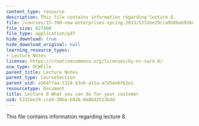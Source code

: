 ```yaml
---
content_type: resource
description: This file contains information regarding lecture 8.
file: /courses/15-390-new-enterprises-spring-2013/5332ee29cca950bab9260a8bd2513bdd_MIT15_390S13_lec08.pdf
file_size: 827400
file_type: application/pdf
hide_download: true
hide_download_original: null
learning_resource_types:
- Lecture Notes
license: https://creativecommons.org/licenses/by-nc-sa/4.0/
ocw_type: OCWFile
parent_title: Lecture Notes
parent_type: CourseSection
parent_uid: a164f7aa-1324-93c6-a11a-a7d54e6f62e1
resourcetype: Document
title: Lecture 8 What you can do for your customer
uid: 5332ee29-cca9-50ba-b926-0a8bd2513bdd
---
```

This file contains information regarding lecture 8.